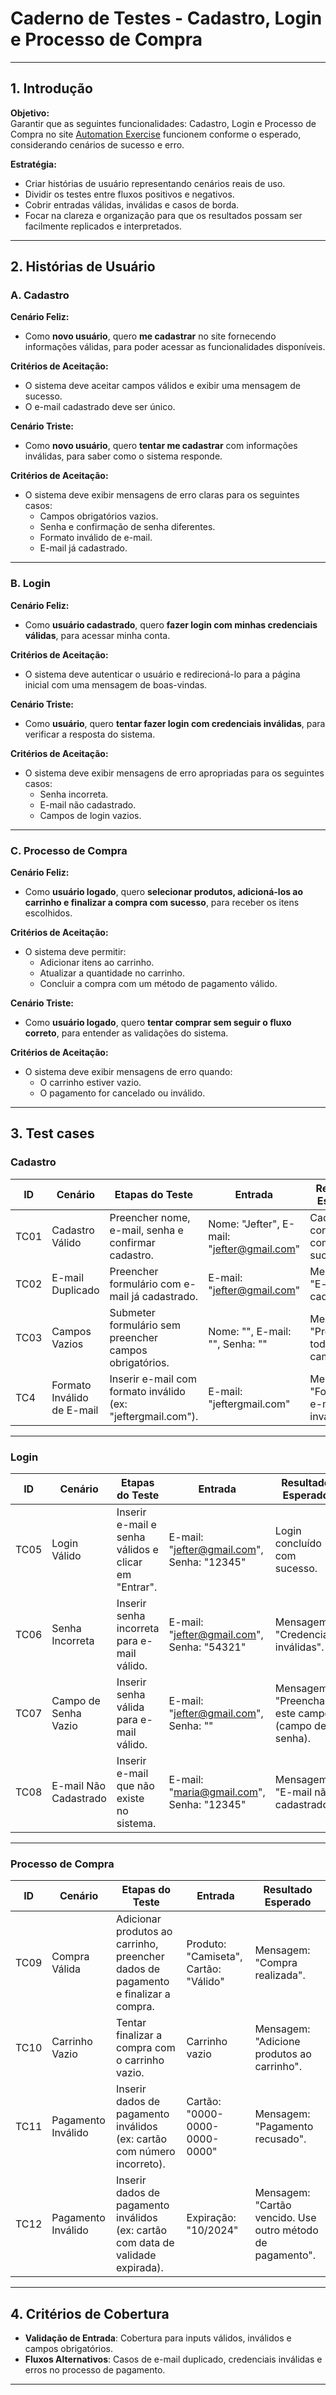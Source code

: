 # **Caderno de Testes - Cadastro, Login e Processo de Compra**

---

## **1. Introdução**

**Objetivo:**  
Garantir que as seguintes funcionalidades: Cadastro, Login e Processo de Compra no site [Automation Exercise](https://www.automationexercise.com/) funcionem conforme o esperado, considerando cenários de sucesso e erro.

**Estratégia:**  
- Criar histórias de usuário representando cenários reais de uso.  
- Dividir os testes entre fluxos positivos e negativos.  
- Cobrir entradas válidas, inválidas e casos de borda.  
- Focar na clareza e organização para que os resultados possam ser facilmente replicados e interpretados.

---

## **2. Histórias de Usuário**

### **A. Cadastro**

**Cenário Feliz:**  
- Como **novo usuário**, quero **me cadastrar** no site fornecendo informações válidas, para poder acessar as funcionalidades disponíveis.  

**Critérios de Aceitação:**  
- O sistema deve aceitar campos válidos e exibir uma mensagem de sucesso.  
- O e-mail cadastrado deve ser único.  

**Cenário Triste:**  
- Como **novo usuário**, quero **tentar me cadastrar** com informações inválidas, para saber como o sistema responde.  

**Critérios de Aceitação:**  
- O sistema deve exibir mensagens de erro claras para os seguintes casos:  
  - Campos obrigatórios vazios.  
  - Senha e confirmação de senha diferentes.  
  - Formato inválido de e-mail.  
  - E-mail já cadastrado.

---

### **B. Login**

**Cenário Feliz:**  
- Como **usuário cadastrado**, quero **fazer login com minhas credenciais válidas**, para acessar minha conta.  

**Critérios de Aceitação:**  
- O sistema deve autenticar o usuário e redirecioná-lo para a página inicial com uma mensagem de boas-vindas.  

**Cenário Triste:**  
- Como **usuário**, quero **tentar fazer login com credenciais inválidas**, para verificar a resposta do sistema.  

**Critérios de Aceitação:**  
- O sistema deve exibir mensagens de erro apropriadas para os seguintes casos:  
  - Senha incorreta.  
  - E-mail não cadastrado.  
  - Campos de login vazios.

---

### **C. Processo de Compra**

**Cenário Feliz:**  
- Como **usuário logado**, quero **selecionar produtos, adicioná-los ao carrinho e finalizar a compra com sucesso**, para receber os itens escolhidos.  

**Critérios de Aceitação:**  
- O sistema deve permitir:  
  - Adicionar itens ao carrinho.  
  - Atualizar a quantidade no carrinho.  
  - Concluir a compra com um método de pagamento válido.  

**Cenário Triste:**  
- Como **usuário logado**, quero **tentar comprar sem seguir o fluxo correto**, para entender as validações do sistema.  

**Critérios de Aceitação:**  
- O sistema deve exibir mensagens de erro quando:  
  - O carrinho estiver vazio.  
  - O pagamento for cancelado ou inválido.

---

## **3. Test cases**

### **Cadastro**

| ID   | Cenário                       | Etapas do Teste                                                                                           | Entrada                                   | Resultado Esperado                  |
|------|-------------------------------|----------------------------------------------------------------------------------------------------------|------------------------------------------|-------------------------------------|
| TC01 | Cadastro Válido               | Preencher nome, e-mail, senha e confirmar cadastro.                                                      | Nome: "Jefter", E-mail: "jefter@gmail.com"   | Cadastro concluído com sucesso.    |
| TC02 | E-mail Duplicado              | Preencher formulário com e-mail já cadastrado.                                                           | E-mail: "jefter@gmail.com"                 | Mensagem: "E-mail já cadastrado".  |
| TC03 | Campos Vazios                 | Submeter formulário sem preencher campos obrigatórios.                                                   | Nome: "", E-mail: "", Senha: ""          | Mensagem: "Preencha todos os campos". |
| TC4 | Formato Inválido de E-mail    | Inserir e-mail com formato inválido (ex: "jeftergmail.com").                                                | E-mail: "jeftergmail.com"                  | Mensagem: "Formato de e-mail inválido". |

---

### **Login**

| ID   | Cenário                       | Etapas do Teste                                                                                           | Entrada                                   | Resultado Esperado                  |
|------|-------------------------------|----------------------------------------------------------------------------------------------------------|------------------------------------------|-------------------------------------|
| TC05 | Login Válido                  | Inserir e-mail e senha válidos e clicar em "Entrar".                                                     | E-mail: "jefter@gmail.com", Senha: "12345" | Login concluído com sucesso.        |
| TC06 | Senha Incorreta               | Inserir senha incorreta para e-mail válido.                                                              | E-mail: "jefter@gmail.com", Senha: "54321" | Mensagem: "Credenciais inválidas". |
| TC07 | Campo de Senha Vazio          | Inserir senha válida para e-mail válido.                                                              | E-mail: "jefter@gmail.com", Senha: "" | Mensagem: "Preencha este campo" (campo de senha). |
| TC08 | E-mail Não Cadastrado         | Inserir e-mail que não existe no sistema.                                                                | E-mail: "maria@gmail.com", Senha: "12345"| Mensagem: "E-mail não cadastrado". |

---

### **Processo de Compra**

| ID   | Cenário                       | Etapas do Teste                                                                                           | Entrada                                   | Resultado Esperado                  |
|------|-------------------------------|----------------------------------------------------------------------------------------------------------|------------------------------------------|-------------------------------------|
| TC09 | Compra Válida                 | Adicionar produtos ao carrinho, preencher dados de pagamento e finalizar a compra.                       | Produto: "Camiseta", Cartão: "Válido"    | Mensagem: "Compra realizada".      |
| TC10 | Carrinho Vazio                | Tentar finalizar a compra com o carrinho vazio.                                                          | Carrinho vazio                           | Mensagem: "Adicione produtos ao carrinho". |
| TC11 | Pagamento Inválido            | Inserir dados de pagamento inválidos (ex: cartão com número incorreto).                                  | Cartão: "0000-0000-0000-0000"            | Mensagem: "Pagamento recusado".    |
| TC12 | Pagamento Inválido            | Inserir dados de pagamento inválidos (ex: cartão com data de validade expirada).                                  | Expiração: "10/2024"            | Mensagem: "Cartão vencido. Use outro método de pagamento".    |

---

## **4. Critérios de Cobertura**

- **Validação de Entrada**: Cobertura para inputs válidos, inválidos e campos obrigatórios.  
- **Fluxos Alternativos**: Casos de e-mail duplicado, credenciais inválidas e erros no processo de pagamento.
  
---
